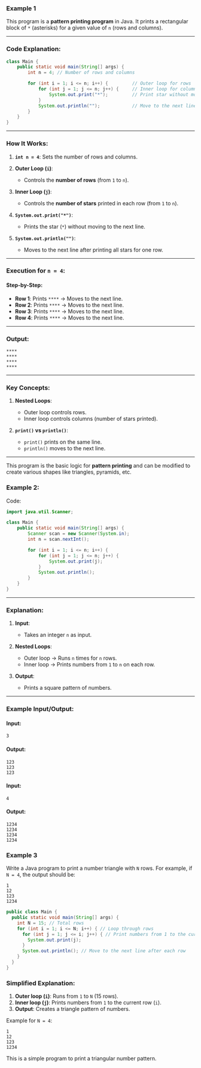 ### Example 1
This program is a **pattern printing program** in Java. It prints a rectangular block of `*` (asterisks) for a given value of `n` (rows and columns).

---

### Code Explanation:
```java
class Main {
    public static void main(String[] args) {
        int n = 4; // Number of rows and columns

        for (int i = 1; i <= n; i++) {         // Outer loop for rows
            for (int j = 1; j <= n; j++) {     // Inner loop for columns
                System.out.print("*");         // Print star without moving to the next line
            }
            System.out.println("");            // Move to the next line after each row
        }
    }
}
```

---

### How It Works:
1. **`int n = 4`**: Sets the number of rows and columns.
2. **Outer Loop (`i`)**:
   - Controls the **number of rows** (from `1` to `n`).

3. **Inner Loop (`j`)**:
   - Controls the **number of stars** printed in each row (from `1` to `n`).

4. **`System.out.print("*")`**:
   - Prints the star (`*`) without moving to the next line.

5. **`System.out.println("")`**:
   - Moves to the next line after printing all stars for one row.

---

### Execution for `n = 4`:

#### Step-by-Step:
- **Row 1**: Prints `****` → Moves to the next line.
- **Row 2**: Prints `****` → Moves to the next line.
- **Row 3**: Prints `****` → Moves to the next line.
- **Row 4**: Prints `****` → Moves to the next line.

---

### Output:
```
****
****
****
****
```

---

### Key Concepts:
1. **Nested Loops**:
   - Outer loop controls rows.
   - Inner loop controls columns (number of stars printed).

2. **`print()` vs `println()`**:
   - `print()` prints on the same line.
   - `println()` moves to the next line.

---

This program is the basic logic for **pattern printing** and can be modified to create various shapes like triangles, pyramids, etc.

### Example 2:
Code:
```java
import java.util.Scanner;

class Main {
    public static void main(String[] args) {
        Scanner scan = new Scanner(System.in);
        int n = scan.nextInt();

        for (int i = 1; i <= n; i++) {
            for (int j = 1; j <= n; j++) {
                System.out.print(j);
            }
            System.out.println();
        }
    }
}
```

---

### Explanation:
1. **Input**:  
   - Takes an integer `n` as input.

2. **Nested Loops**:
   - Outer loop → Runs `n` times for `n` rows.
   - Inner loop → Prints numbers from `1` to `n` on each row.

3. **Output**:
   - Prints a square pattern of numbers.

---

### Example Input/Output:

#### Input:
```
3
```

#### Output:
```
123
123
123
```

#### Input:
```
4
```

#### Output:
```
1234
1234
1234
1234
```
### Example 3

Write a Java program to print a number triangle with `N` rows. For example, if `N = 4`, the output should be:

```
1
12
123
1234
```

```java
public class Main {
  public static void main(String[] args) {
    int N = 15; // Total rows
    for (int i = 1; i <= N; i++) { // Loop through rows
      for (int j = 1; j <= i; j++) { // Print numbers from 1 to the current row number
        System.out.print(j);
      }
      System.out.println(); // Move to the next line after each row
    }
  }
}
```

### Simplified Explanation:
1. **Outer loop (`i`)**: Runs from `1` to `N` (15 rows).
2. **Inner loop (`j`)**: Prints numbers from `1` to the current row (`i`).
3. **Output**: Creates a triangle pattern of numbers.

Example for `N = 4`:
```
1
12
123
1234
``` 

This is a simple program to print a triangular number pattern.
